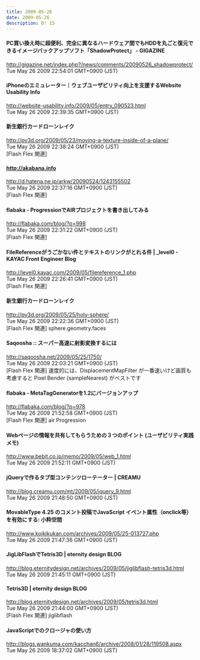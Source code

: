 ```yaml
---
title: 2009-05-26
date: 2009-05-26
description: B! 15
---
```


#### PC買い換え時に超便利、完全に異なるハードウェア間でもHDDを丸ごと復元できるイメージバックアップソフト「ShadowProtect」 - GIGAZINE
http://gigazine.net/index.php?/news/comments/20090526_shadowprotect/<br>
Tue May 26 2009 22:54:01 GMT+0900 (JST)<br>


#### iPhoneのエミュレーター｜ウェブユーザビリティ向上を支援するWebsite Usability Info
http://website-usability.info/2009/05/entry_090523.html<br>
Tue May 26 2009 22:39:35 GMT+0900 (JST)<br>


#### 新生銀行カードローンレイク
http://pv3d.org/2009/05/23/moving-a-texture-inside-of-a-plane/<br>
Tue May 26 2009 22:38:24 GMT+0900 (JST)<br>
[Flash Flex 関連]


#### http://akabana.info
http://d.hatena.ne.jp/arkw/20090524/1243155502<br>
Tue May 26 2009 22:37:16 GMT+0900 (JST)<br>
[Flash Flex 関連]


#### flabaka - ProgressionでAIRプロジェクトを書き出してみる
http://flabaka.com/blog/?p=998<br>
Tue May 26 2009 22:31:22 GMT+0900 (JST)<br>
[Flash Flex 関連]


#### FileReferenceがうごかない件とテキストのリンクがとれる件 | _level0 - KAYAC Front Engineer Blog
http://level0.kayac.com/2009/05/filereference_1.php<br>
Tue May 26 2009 22:26:41 GMT+0900 (JST)<br>
[Flash Flex 関連]


#### 新生銀行カードローンレイク
http://pv3d.org/2009/05/25/holy-sphere/<br>
Tue May 26 2009 22:22:36 GMT+0900 (JST)<br>
[Flash Flex 関連] sphere.geometry.faces


#### Saqoosha :: スーパー高速に射影変換するには
http://saqoosha.net/2009/05/25/1750/<br>
Tue May 26 2009 22:03:21 GMT+0900 (JST)<br>
[Flash Flex 関連] 速度的には、DisplacementMapFilter が一番速いけど画質も考慮すると Pixel Bender (sampleNearest) がベストです


#### flabaka - MetaTagGeneratorを1.2にバージョンアップ
http://flabaka.com/blog/?p=978<br>
Tue May 26 2009 21:52:58 GMT+0900 (JST)<br>
[Flash Flex 関連] air Progression


#### Webページの情報を共有してもらうための３つのポイント (ユーザビリティ実践メモ)
http://www.bebit.co.jp/memo/2009/05/web_1.html<br>
Tue May 26 2009 21:52:11 GMT+0900 (JST)<br>


#### jQueryで作るタブ型コンテンツローテーター | CREAMU
http://blog.creamu.com/mt/2009/05/jquery_9.html<br>
Tue May 26 2009 21:48:50 GMT+0900 (JST)<br>


#### MovableType 4.25 のコメント投稿でJavaScript イベント属性（onclick等）を有効にする: 小粋空間
http://www.koikikukan.com/archives/2009/05/25-013727.php<br>
Tue May 26 2009 21:47:36 GMT+0900 (JST)<br>


#### JigLibFlashでTetris3D | eternity design BLOG
http://blog.eternitydesign.net/archives/2009/05/jiglibflash-tetris3d.html<br>
Tue May 26 2009 21:45:11 GMT+0900 (JST)<br>


#### Tetris3D | eternity design BLOG
http://blog.eternitydesign.net/archives/2009/05/tetris3d.html<br>
Tue May 26 2009 21:44:00 GMT+0900 (JST)<br>
[Flash Flex 関連] jiglibflash


#### JavaScriptでのクロージャの使い方
http://blogs.wankuma.com/kacchan6/archive/2008/01/28/119508.aspx<br>
Tue May 26 2009 18:37:02 GMT+0900 (JST)<br>


